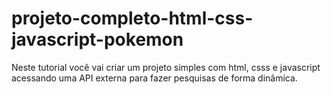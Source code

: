 # projeto-completo-html-css-javascript-pokemon
 Neste tutorial você vai criar um projeto simples com html, csss e javascript acessando uma API externa para fazer pesquisas de forma dinâmica.
